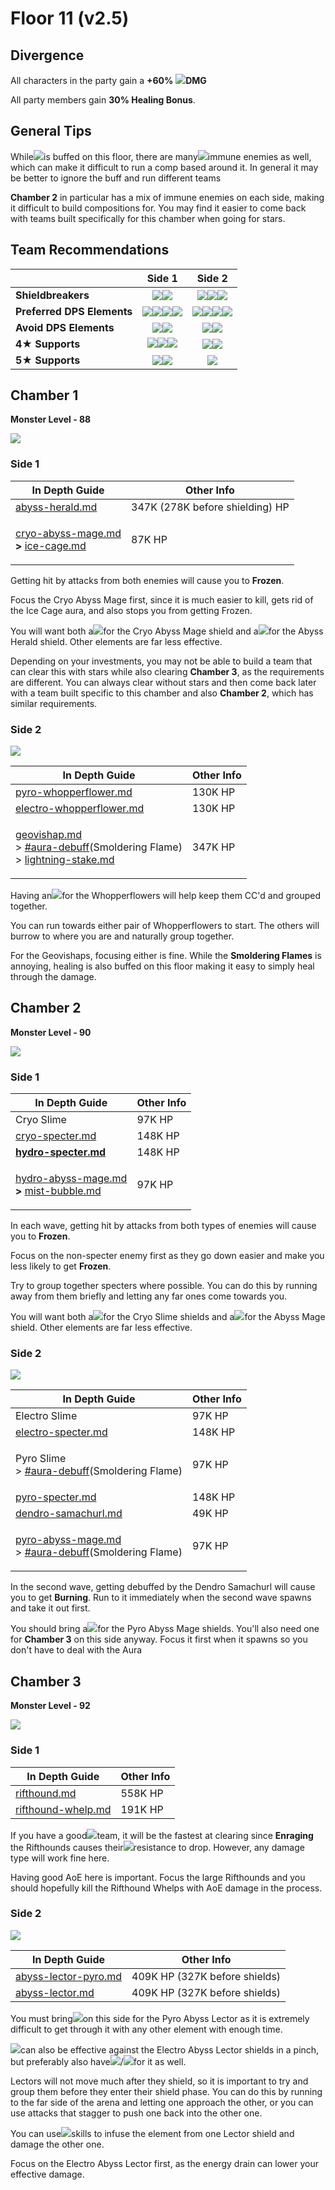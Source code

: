 # Floor 11 (v2.5)

## Divergence

All characters in the party gain a **+60%** ![](../../.gitbook/assets/electro\_small.png)**DMG**

All party members gain **30% Healing Bonus**.

## General Tips

While![](../../.gitbook/assets/electro\_small.png)is buffed on this floor, there are many![](../../.gitbook/assets/electro\_small.png)immune enemies as well, which can make it difficult to run a comp based around it. In general it may be better to ignore the buff and run different teams

**Chamber 2** in particular has a mix of immune enemies on each side, making it difficult to build compositions for. You may find it easier to come back with teams built specifically for this chamber when going for stars.

## Team Recommendations

|                            |                                                                                    Side 1                                                                                   |                                                                                   Side 2                                                                                  |
| -------------------------- | :-------------------------------------------------------------------------------------------------------------------------------------------------------------------------: | :-----------------------------------------------------------------------------------------------------------------------------------------------------------------------: |
| **Shieldbreakers**         |                                             ![](../../.gitbook/assets/pyro\_small.png)![](../../.gitbook/assets/cryo\_small.png)                                            |                     ![](../../.gitbook/assets/pyro\_small.png)![](../../.gitbook/assets/hydro\_small.png)![](../../.gitbook/assets/electro\_small.png)                    |
| **Preferred DPS Elements** | ![](../../.gitbook/assets/pyro\_small.png)![](../../.gitbook/assets/electro\_small.png)![](../../.gitbook/assets/anemo\_small.png)![](../../.gitbook/assets/geo\_small.png) | ![](../../.gitbook/assets/hydro\_small.png)![](../../.gitbook/assets/cryo\_small.png)![](../../.gitbook/assets/anemo\_small.png)![](../../.gitbook/assets/geo\_small.png) |
| **Avoid DPS Elements**     |                                            ![](../../.gitbook/assets/hydro\_small.png)![](../../.gitbook/assets/cryo\_small.png)                                            |                                          ![](../../.gitbook/assets/pyro\_small.png)![](../../.gitbook/assets/electro\_small.png)                                          |
| **4**★ **Supports**        |      ​​![](../../.gitbook/assets/ui\_avataricon\_bennett.png)![](../../.gitbook/assets/ui\_avataricon\_diona.png)![](../../.gitbook/assets/ui\_avataricon\_sucrose.png)     |                                ![](../../.gitbook/assets/ui\_avataricon\_barbara.png)![](../../.gitbook/assets/ui\_avataricon\_xingqiu.png)                               |
| **5**★ **Supports**        |                                  ![](../../.gitbook/assets/ui\_avataricon\_kazuha.png)![](../../.gitbook/assets/ui\_avataricon\_venti.png)                                  |                                                           ![](../../.gitbook/assets/ui\_avataricon\_kokomi.png)                                                           |

## Chamber 1

**Monster Level - 88**

![](../../.gitbook/assets/11-1-1v25.png)

### Side 1

| In Depth Guide                                                                                                                                                                                                                      | Other Info                      |
| ----------------------------------------------------------------------------------------------------------------------------------------------------------------------------------------------------------------------------------- | ------------------------------- |
| [abyss-herald.md](../../monsters/abyss-order/abyss-herald.md "mention")                                                                                                                                                             | 347K (278K before shielding) HP |
| <p><a data-mention href="../../monsters/abyss-order/cryo-abyss-mage.md">cryo-abyss-mage.md</a><strong></strong><br><strong>></strong> <a data-mention href="../../mechanics/auras/ice-cage.md">ice-cage.md</a><strong></strong></p> | 87K HP                          |

Getting hit by attacks from both enemies will cause you to **Frozen**.

Focus the Cryo Abyss Mage first, since it is much easier to kill, gets rid of the Ice Cage aura, and also stops you from getting Frozen.

You will want both a![](../../.gitbook/assets/pyro\_small.png)for the Cryo Abyss Mage shield and a![](../../.gitbook/assets/cryo\_small.png)for the Abyss Herald shield. Other elements are far less effective.

Depending on your investments, you may not be able to build a team that can clear this with stars while also clearing **Chamber 3**, as the requirements are different. You can always clear without stars and then come back later with a team built specific to this chamber and also **Chamber 2**, which has similar requirements.

### Side 2

![](../../.gitbook/assets/11-1-2v25.png)

| In Depth Guide                                                                                                                                                                                                                                                                     | Other Info |
| ---------------------------------------------------------------------------------------------------------------------------------------------------------------------------------------------------------------------------------------------------------------------------------- | ---------- |
| [pyro-whopperflower.md](../../monsters/animals/pyro-whopperflower.md "mention")                                                                                                                                                                                                    | 130K HP    |
| [electro-whopperflower.md](../../monsters/animals/electro-whopperflower.md "mention")                                                                                                                                                                                              | 130K HP    |
| <p><a data-mention href="../../monsters/vishaps/geovishap.md">geovishap.md</a><br>> <a data-mention href="../../mechanics/debuffs/#aura-debuff">#aura-debuff</a>(Smoldering Flame)<br>> <a data-mention href="../../mechanics/auras/lightning-stake.md">lightning-stake.md</a></p> | 347K HP    |

Having an![](../../.gitbook/assets/anemo\_small.png)for the Whopperflowers will help keep them CC'd and grouped together.

You can run towards either pair of Whopperflowers to start. The others will burrow to where you are and naturally group together.

For the Geovishaps, focusing either is fine. While the **Smoldering Flames** is annoying, healing is also buffed on this floor making it easy to simply heal through the damage.

## Chamber 2

**Monster Level - 90**

![](../../.gitbook/assets/11-2-1v25.png)

### Side 1

| In Depth Guide                                                                                                                                                                                                                              | Other Info |
| ------------------------------------------------------------------------------------------------------------------------------------------------------------------------------------------------------------------------------------------- | ---------- |
| Cryo Slime                                                                                                                                                                                                                                  | 97K HP     |
| [cryo-specter.md](../../monsters/specters/cryo-specter.md "mention")                                                                                                                                                                        | 148K HP    |
| ****[hydro-specter.md](../../monsters/specters/hydro-specter.md "mention")****                                                                                                                                                              | 148K HP    |
| <p><a data-mention href="../../monsters/abyss-order/hydro-abyss-mage.md">hydro-abyss-mage.md</a><strong></strong><br><strong>></strong> <a data-mention href="../../mechanics/auras/mist-bubble.md">mist-bubble.md</a><strong></strong></p> | 97K HP     |

In each wave, getting hit by attacks from both types of enemies will cause you to **Frozen**.

Focus on the non-specter enemy first as they go down easier and make you less likely to get **Frozen**.

Try to group together specters where possible. You can do this by running away from them briefly and letting any far ones come towards you.

You will want both a![](../../.gitbook/assets/pyro\_small.png)for the Cryo Slime shields and a![](../../.gitbook/assets/cryo\_small.png)for the Abyss Mage shield. Other elements are far less effective.

### Side 2

![](../../.gitbook/assets/11-2-2v25.png)

| In Depth Guide                                                                                                                                                                                         | Other Info |
| ------------------------------------------------------------------------------------------------------------------------------------------------------------------------------------------------------ | ---------- |
| Electro Slime                                                                                                                                                                                          | 97K HP     |
| [electro-specter.md](../../monsters/specters/electro-specter.md "mention")                                                                                                                             | 148K HP    |
| <p>Pyro Slime<br>> <a data-mention href="../../mechanics/debuffs/#aura-debuff">#aura-debuff</a>(Smoldering Flame)</p>                                                                                  | 97K HP     |
| [pyro-specter.md](../../monsters/specters/pyro-specter.md "mention")                                                                                                                                   | 148K HP    |
| [dendro-samachurl.md](../../monsters/hilichurls/samachurls/dendro-samachurl.md "mention")                                                                                                              | 49K HP     |
| <p><a data-mention href="../../monsters/abyss-order/pyro-abyss-mage.md">pyro-abyss-mage.md</a><br>> <a data-mention href="../../mechanics/debuffs/#aura-debuff">#aura-debuff</a>(Smoldering Flame)</p> | 97K HP     |

In the second wave, getting debuffed by the Dendro Samachurl will cause you to get **Burning**. Run to it immediately when the second wave spawns and take it out first.

You should bring a![](../../.gitbook/assets/hydro\_small.png)for the Pyro Abyss Mage shields. You'll also need one for **Chamber 3** on this side anyway. Focus it first when it spawns so you don't have to deal with the Aura

## Chamber 3

**Monster Level - 92**

![](../../.gitbook/assets/11-3-1v25.png)

### Side 1

| In Depth Guide                                                               | Other Info |
| ---------------------------------------------------------------------------- | ---------- |
| [rifthound.md](../../monsters/rifthounds/rifthound.md "mention")             | 558K HP    |
| [rifthound-whelp.md](../../monsters/rifthounds/rifthound-whelp.md "mention") | 191K HP    |

If you have a good![](../../.gitbook/assets/electro\_small.png)team, it will be the fastest at clearing since **Enraging** the Rifthounds causes their![](../../.gitbook/assets/electro\_small.png)resistance to drop. However, any damage type will work fine here.

Having good AoE here is important. Focus the large Rifthounds and you should hopefully kill the Rifthound Whelps with AoE damage in the process.

### Side 2

![](../../.gitbook/assets/11-3-2v25.png)

| In Depth Guide                                                                    | Other Info                    |
| --------------------------------------------------------------------------------- | ----------------------------- |
| [abyss-lector-pyro.md](../../monsters/abyss-order/abyss-lector-pyro.md "mention") | 409K HP (327K before shields) |
| [abyss-lector.md](../../monsters/abyss-order/abyss-lector.md "mention")           | 409K HP (327K before shields) |

You must bring![](../../.gitbook/assets/hydro\_small.png)on this side for the Pyro Abyss Lector as it is extremely difficult to get through it with any other element with enough time.

![](../../.gitbook/assets/hydro\_small.png)can also be effective against the Electro Abyss Lector shields in a pinch, but preferably also have![](../../.gitbook/assets/pyro\_small.png)/![](../../.gitbook/assets/cryo\_small.png)for it as well.

Lectors will not move much after they shield, so it is important to try and group them before they enter their shield phase. You can do this by running to the far side of the arena and letting one approach the other, or you can use attacks that stagger to push one back into the other one.

You can use![](../../.gitbook/assets/anemo\_small.png)skills to infuse the element from one Lector shield and damage the other one.

Focus on the Electro Abyss Lector first, as the energy drain can lower your effective damage.
